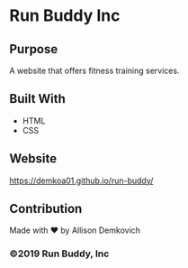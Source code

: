 # Run Buddy Inc

## Purpose
A website that offers fitness training services.

## Built With
* HTML
* CSS

## Website
https://demkoa01.github.io/run-buddy/

## Contribution
Made with ❤️ by Allison Demkovich

### ©️2019 Run Buddy, Inc
